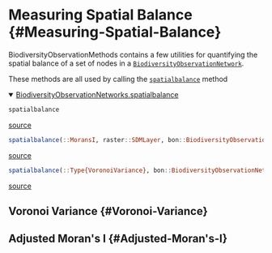 
# Measuring Spatial Balance {#Measuring-Spatial-Balance}

BiodiversityObservationMethods contains a few utilities for quantifying the spatial balance of a set of nodes in a [`BiodiversityObservationNetwork`](/reference/api#BiodiversityObservationNetworks.BiodiversityObservationNetwork).

These methods are all used by calling the [`spatialbalance`](/reference/api#BiodiversityObservationNetworks.spatialbalance-Tuple{MoransI,%20BiodiversityObservationNetwork,%20RasterDomain}) method
<details class='jldocstring custom-block' open>
<summary><a id='BiodiversityObservationNetworks.spatialbalance-reference-utilities-spatialbalance' href='#BiodiversityObservationNetworks.spatialbalance-reference-utilities-spatialbalance'><span class="jlbinding">BiodiversityObservationNetworks.spatialbalance</span></a> <Badge type="info" class="jlObjectType jlFunction" text="Function" /></summary>



```julia
spatialbalance
```



<Badge type="info" class="source-link" text="source"><a href="https://github.com/PoisotLab/BiodiversityObservationNetworks.jl/blob/dd283e4ba53def0fcf6dde9cd8522075462b9a38/src/utilities/spatialbalance.jl#L3-L5" target="_blank" rel="noreferrer">source</a></Badge>



```julia
spatialbalance(::MoransI, raster::SDMLayer, bon::BiodiversityObservationNetwork)
```



<Badge type="info" class="source-link" text="source"><a href="https://github.com/PoisotLab/BiodiversityObservationNetworks.jl/blob/dd283e4ba53def0fcf6dde9cd8522075462b9a38/src/utilities/spatialbalance.jl#L58-L60" target="_blank" rel="noreferrer">source</a></Badge>



```julia
spatialbalance(::Type{VoronoiVariance}, bon::BiodiversityObservationNetwork, geom)
```



<Badge type="info" class="source-link" text="source"><a href="https://github.com/PoisotLab/BiodiversityObservationNetworks.jl/blob/dd283e4ba53def0fcf6dde9cd8522075462b9a38/src/utilities/spatialbalance.jl#L133-L135" target="_blank" rel="noreferrer">source</a></Badge>

</details>


## Voronoi Variance {#Voronoi-Variance}

## Adjusted Moran&#39;s I {#Adjusted-Moran's-I}
